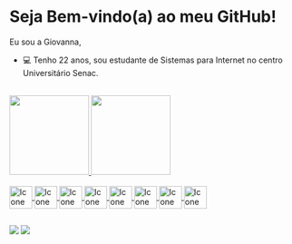 
<h1>Seja Bem-vindo(a) ao meu GitHub! </h1>

Eu sou a Giovanna, 
- 💻 Tenho 22 anos, sou estudante de Sistemas para Internet no centro Universitário Senac. 

<div><br>
  <a href="https://github.com/GiovannaCstr">
  <img height="140em" src="https://github-readme-stats.vercel.app/api?username=GiovannaCstr&show_icons=true&theme=aura"/>
  <img height="140em" src="https://github-readme-stats.vercel.app/api/top-langs/?username=GiovannaCstr&layout=compact&theme=aura"/>
</div>
<div style="display: inline_block"><br>
  <img align="center" alt="Icone html" height="40" width="40" src="https://cdn.jsdelivr.net/gh/devicons/devicon/icons/html5/html5-original.svg"/>
  <img align="center" alt="Icone css" height="40" width="40" src="https://cdn.jsdelivr.net/gh/devicons/devicon/icons/css3/css3-original.svg"/>
  <img align="center" alt="Icone Sass" height="40" width="40" src="https://cdn.jsdelivr.net/gh/devicons/devicon/icons/sass/sass-original.svg"/>
  <img align="center" alt="Icone Tailwind" height="40" width="40" src="https://cdn.jsdelivr.net/gh/devicons/devicon/icons/tailwindcss/tailwindcss-plain.svg"/>
  <img align="center" alt="Icone Javascript" height="40" width="40" src="https://cdn.jsdelivr.net/gh/devicons/devicon/icons/javascript/javascript-original.svg"/>
  <img align="center" alt="Icone Typescript" height="40" width="40" src="https://cdn.jsdelivr.net/gh/devicons/devicon/icons/typescript/typescript-plain.svg" />      
  <img align="center" alt="Icone React" height="40" width="40" src="https://cdn.jsdelivr.net/gh/devicons/devicon/icons/react/react-original.svg"/>
  <img align="center" alt="Icone Python" height="40" width="40" src="https://cdn.jsdelivr.net/gh/devicons/devicon/icons/python/python-original.svg"/>            
</div>

##

<div>  
  <a href = "mailto:gpereirac2001@gmail.com"><img src="https://img.shields.io/badge/Gmail-D14836?style=for-the-badge&logo=gmail&logoColor=white"></a>
  <a href="https://www.linkedin.com/in/giovannapcastro/" target="_blank"><img src="https://img.shields.io/badge/LinkedIn-0077B5?style=for-the-badge&logo=linkedin&logoColor=white"></a>
</div>



